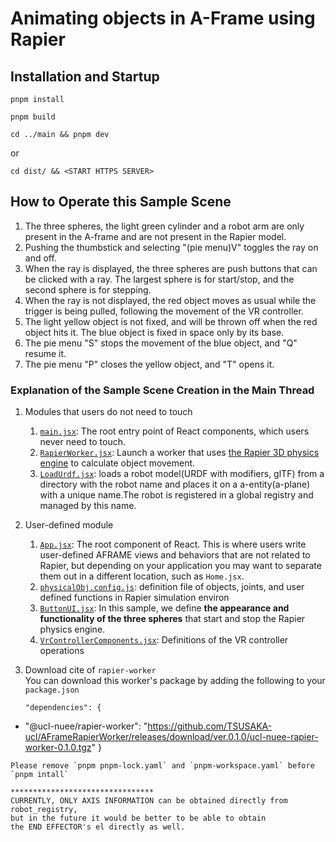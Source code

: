 # Animating objects in A-Frame using Rapier

## Installation and Startup
```
pnpm install
```
```
pnpm build
```
```
cd ../main && pnpm dev
```
or
```
cd dist/ && <START HTTPS SERVER>
```
## How to Operate this Sample Scene

1. The three spheres, the light green cylinder and a robot arm
   are only present in the A-frame and are not present in the Rapier model.
2. Pushing the thumbstick and selecting "(pie menu)V" toggles the ray on
   and off.
3. When the ray is displayed, the three spheres are push buttons
   that can be clicked with a ray. The largest sphere is for start/stop,
   and the second sphere is for stepping.
4. When the ray is not displayed, the red object moves as usual while
   the trigger is being pulled, following the movement of the VR controller.
5. The light yellow object is not fixed, and will be thrown off when
   the red object hits it. The blue object is fixed in space only by its base.
6. The pie menu "S" stops the movement of the blue object, and "Q" resume it.
7. The pie menu "P" closes the yellow object, and "T" opens it.

### Explanation of the Sample Scene Creation in the Main Thread

1. Modules that users do not need to touch  
   1. [`main.jsx`](packages/main/src/main.jsx): 
	  The root entry point of React components, which users never need to touch.
   2. [`RapierWorker.jsx`](packages/main/src/RapierWorker.jsx):
	  Launch a worker that uses [the Rapier 3D physics engine](https://rapier.rs/) to
	  calculate object movement.
   3. [`LoadUrdf.jsx`](packages/main/src/LoadUrdf.jsx):
      loads a robot model(URDF with modifiers, glTF) from a directory
      with the robot name and places it on a a-entity(a-plane) with a unique
      name.The robot is registered in a global registry and managed
      by this name.

2. User-defined module  
   1. [`App.jsx`](packages/main/src/App.jsx): 
	  The root component of React. This is where users write
	  user-defined AFRAME views and behaviors that are not related to Rapier,
	  but depending on your application you may want to separate them
	  out in a different location, such as `Home.jsx`.
   2. [`physicalObj.config.js`](packages/rapier-worker/src/physicalObj.config.js): definition file of objects, joints, and user defined functions in Rapier
	  simulation environ
   2. [`ButtonUI.jsx`](packages/main/src/ButtonUI.jsx): 
	  In this sample, we define **the appearance and functionality of
	  the three spheres** that start and stop the Rapier physics engine.
   2. [`VrControllerComponents.jsx`](packages/main/src/VrControllerComponents.jsx):
      Definitions of the VR controller operations

3. Download cite of `rapier-worker`  
   You can download this worker's package by adding the following to your `package.json`   
   ```
   "dependencies": {
-    "@ucl-nuee/rapier-worker": "https://github.com/TSUSAKA-ucl/AFrameRapierWorker/releases/download/ver.0.1.0/ucl-nuee-rapier-worker-0.1.0.tgz"
   }
   ```
   Please remove `pnpm pnpm-lock.yaml` and `pnpm-workspace.yaml` before `pnpm intall`

********************************  
CURRENTLY, ONLY AXIS INFORMATION can be obtained directly from robot_registry,
but in the future it would be better to be able to obtain
the END EFFECTOR's el directly as well.

